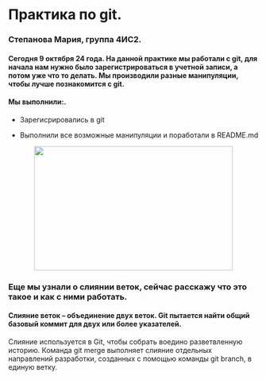 # Практика по git.
### Степанова Мария, группа 4ИС2.
#### Сегодня 9 октября 24 года. На данной практике мы работали с git, для начала нам нужно было зарегистрироваться в учетной записи, а потом уже что то делать. Мы производили разные манипуляции, чтобы лучше познакомится с git.
####  Мы выполнили:.
- Зарегисрировались в git
* Выполнили все возможные манипуляции и поработали в README.md

<p align="center">
  <img width="400" height="250" src="data:image/jpeg;base64">
</p>

### Еще мы узнали о слиянии веток, сейчас расскажу что это такое и как с ними работать.
#### Слияние веток – объединение двух веток. Git пытается найти общий базовый коммит для двух или более указателей.
Слияние используется в Git, чтобы собрать воедино разветвленную историю. Команда git merge выполняет слияние отдельных направлений разработки, созданных с помощью команды git branch, в единую ветку.
